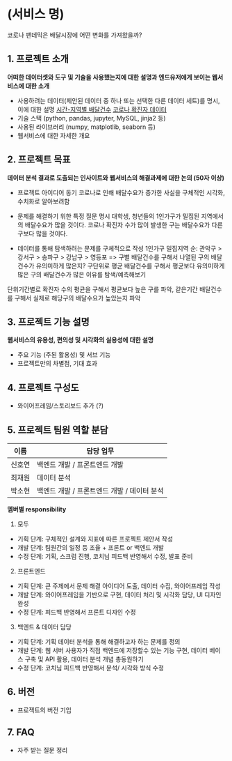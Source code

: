 # (서비스 명)
코로나 팬데믹은 배달시장에 어떤 변화를 가져왔을까?

## 1. 프로젝트 소개

**어떠한 데이터셋와 도구 및 기술을 사용했는지에 대한 설명과 엔드유저에게 보이는 웹서비스에 대한 소개**

  - 사용하려는 데이터(제안된 데이터 중 하나 또는 선택한 다른 데이터 세트)를 명시, 이에 대한 설명
  [시간-지역별 배달건수](https://bdp.kt.co.kr/invoke/SOKBP2603/?goodsCode=KGUTIMEORDER)
  [코로나 확진자 데이터](http://data.seoul.go.kr/dataList/OA-20279/S/1/datasetView.do)
  - 기술 스택 (python, pandas, jupyter, MySQL, jinja2 등) 
  - 사용된 라이브러리 (numpy, matplotlib, seaborn 등)
  - 웹서비스에 대한 자세한 개요

## 2. 프로젝트 목표

**데이터 분석 결과로 도출되는 인사이트와 웹서비스의 해결과제에 대한 논의 (50자 이상)**
  - 프로젝트 아이디어 동기
  코로나로 인해 배달수요가 증가한 사실을 구체적인 시각화,수치화로 알아보려함

  - 문제를 해결하기 위한 특정 질문 명시
  대학생, 청년들의 1인가구가 밀집된 지역에서의 배달수요가 많을 것이다. 
  코로나 확진자 수가 많이 발생한 구는 배달수요가 다른 구보다 많을 것이다.

  - 데이터를 통해 탐색하려는 문제를 구체적으로 작성
  1인가구 밀집지역 순: 관악구 > 강서구 > 송파구 > 강남구 > 영등포 => 구별 배달건수를 구해서 나열된 구의 배달건수가 유의미하게 많은지?
  구단위로 평균 배달건수를 구해서 평균보다 유의미하게 많은 구의 배달건수가 많은 이유를 탐색/예측해보기
  
  단위기간별로 확진자 수의 평균을 구해서 평균보다 높은 구를 파악, 같은기간 배달건수를 구해서 실제로 해당구의 배달수요가 높았는지 파악



## 3. 프로젝트 기능 설명

**웹서비스의 유용성, 편의성 및 시각화의 실용성에 대한 설명**
  - 주요 기능 (주된 활용성) 및 서브 기능
  - 프로젝트만의 차별점, 기대 효과

## 4. 프로젝트 구성도
  - 와이어프레임/스토리보드 추가 (?)

## 5. 프로젝트 팀원 역할 분담
| 이름 | 담당 업무 |
| ------ | ------ |
| 신호연 | 백엔드 개발 / 프론트엔드 개발 |
| 최재원 | 데이터 분석 |
| 박소현 | 백엔드 개발 / 프론트엔드 개발 / 데이터 분석 |

**멤버별 responsibility**

1. 모두

- 기획 단계: 구체적인 설계와 지표에 따른 프로젝트 제안서 작성
- 개발 단계: 팀원간의 일정 등 조율 + 프론트 or 백엔드 개발
- 수정 단계: 기획, 스크럼 진행, 코치님 피드백 반영해서 수정, 발표 준비

2. 프론트엔드 

- 기획 단계: 큰 주제에서 문제 해결 아이디어 도출, 데이터 수집, 와이어프레임 작성
- 개발 단계: 와이어프레임을 기반으로 구현, 데이터 처리 및 시각화 담당, UI 디자인 완성
- 수정 단계: 피드백 반영해서 프론트 디자인 수정

 3. 백엔드 & 데이터 담당  

- 기획 단계: 기획 데이터 분석을 통해 해결하고자 하는 문제를 정의
- 개발 단계: 웹 서버 사용자가 직접 백엔드에 저장할수 있는 기능 구현, 데이터 베이스 구축 및 API 활용, 데이터 분석 개념 총동원하기
- 수정 단계: 코치님 피드백 반영해서 분석/ 시각화 방식 수정

## 6. 버전
  - 프로젝트의 버전 기입

## 7. FAQ
  - 자주 받는 질문 정리